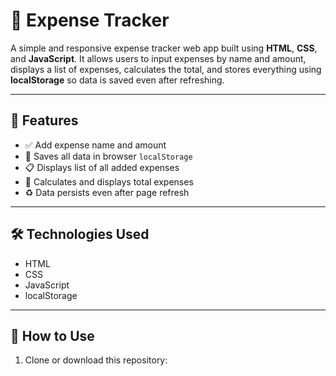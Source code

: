 # 💸 Expense Tracker

A simple and responsive expense tracker web app built using **HTML**, **CSS**, and **JavaScript**. It allows users to input expenses by name and amount, displays a list of expenses, calculates the total, and stores everything using **localStorage** so data is saved even after refreshing.

---

## 📌 Features

- ✅ Add expense name and amount
- 💾 Saves all data in browser `localStorage`
- 📋 Displays list of all added expenses
- 🧮 Calculates and displays total expenses
- ♻️ Data persists even after page refresh

---

## 🛠️ Technologies Used

- HTML
- CSS
- JavaScript
- localStorage

---

## 📂 How to Use

1. Clone or download this repository:
   ```bash
